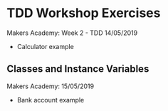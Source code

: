 # TDD Workshop Exercises
Makers Academy: Week 2 - TDD 
14/05/2019

- Calculator example

## Classes and Instance Variables
Makers Academy: 15/05/2019

- Bank account example


